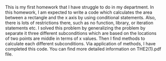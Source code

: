 This is my first homework that I have struggle to do in my department.
In this homework, I am expected to write a code which calculates the area between a rectangle and the x axis by using conditional statements. 
Also, there is lots of restrictions there, such as no function, library, or iteration statements etc.
I solved this problem by generalizing the problem by separate it three different subconditions which are based on the locations of two points are middle in terms of x values.
Then I find methods to calculate each different subconditions.
Via application of methods, I have completed this code.
You can find more detailed information on THE2(1).pdf file.
